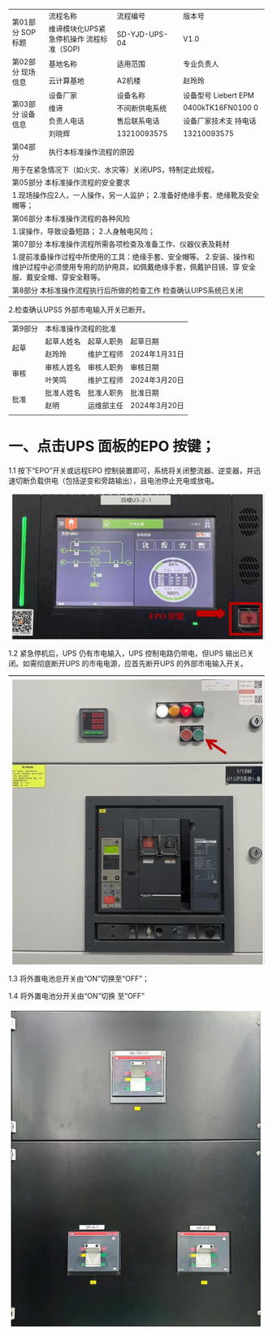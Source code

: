 <html><body><table><tr><td rowspan="2">第01部分 SOP标题</td><td>流程名称</td><td>流程编号</td><td>版本号</td></tr><tr><td>维谛模块化UPS紧急停机操作 流程标准（SOP)</td><td>SD-YJD-UPS-04</td><td>V1.0</td></tr><tr><td rowspan="2">第02部分 现场信息</td><td>基地名称</td><td>适用范围</td><td>专业负责人</td></tr><tr><td>云计算基地</td><td>A2机楼</td><td>赵玲玲</td></tr><tr><td rowspan="4">第03部分 设备信息</td><td>设备厂家</td><td>设备名称</td><td>设备型号 Liebert EPM</td></tr><tr><td>维谛</td><td>不间断供电系统</td><td>0400kTK16FN0100 0</td></tr><tr><td>负责人电话</td><td>售后联系电话</td><td>设备厂家技术支 持电话</td></tr><tr><td>刘晓辉</td><td>13210093575</td><td>13210093575</td></tr><tr><td>第04部分</td><td colspan="3">执行本标准操作流程的原因</td></tr><tr><td colspan="4">用于在紧急情况下（如火灾、水灾等）关闭UPS，特制定此规程。</td></tr><tr><td colspan="4">第05部分 本标准操作流程的安全要求</td></tr><tr><td colspan="4">1.现场操作应2人，一人操作，另一人监护； 2.准备好绝缘手套、绝缘靴及安全帽等；</td></tr><tr><td colspan="4">第06部分 本标准操作流程的各种风险</td></tr><tr><td colspan="4">1.误操作，导致设备短路； 2.人身触电风险；</td></tr><tr><td colspan="4">第07部分 本标准操作流程所需各项检查及准备工作、仪器仪表及耗材</td></tr><tr><td colspan="4">1.提前准备操作过程中所使用的工具：绝缘手套、安全帽等。 2.安装、操作和维护过程中必须使用专用的防护用具，如佩戴绝缘手套，佩戴护目镜、穿 安全服、戴安全帽、穿安全鞋等。</td></tr><tr><td colspan="4">第8部分 本标准操作流程执行后所做的检查工作 检查确认UIPS系统已关闭</td></tr></table></body></html>  

2.检查确认UPSS 外部市电输入开关已断开。  

<html><body><table><tr><td>第9部分</td><td colspan="3">本标准操作流程的批准</td></tr><tr><td rowspan="2">起草</td><td>起草人姓名</td><td>起草人职务</td><td>起草日期</td></tr><tr><td>赵玲玲</td><td>维护工程师</td><td>2024年1月31日</td></tr><tr><td rowspan="2">审核</td><td>审核人姓名</td><td>审核人职务</td><td>审核日期</td></tr><tr><td>叶笑鸣</td><td>维护工程师</td><td>2024年3月20日</td></tr><tr><td rowspan="2">批准</td><td>批准人姓名</td><td>批准人职务</td><td>批准日期</td></tr><tr><td>赵明</td><td>运维部主任</td><td>2024年3月20日</td></tr><tr><td></td><td></td><td></td><td></td></tr></table></body></html>  

# 一、点击UPS 面板的EPO 按键；  

1.1 按下“EPO”开关或远程EPO 控制装置即可，系统将关闭整流器、逆变器，并迅速切断负载供电（包括逆变和旁路输出），且电池停止充电或放电。  

![](images/aef06a2ea3e5f05b00a3df0aba774cc3ff8ffb7787576740ab0fc72416a30953.jpg)  

1.2 紧急停机后，UPS 仍有市电输入，UPS 控制电路仍带电，但UPS 输出已关闭。如需彻底断开UPS 的市电电源，应首先断开UPS 的外部市电输入开关。  

![](images/a8a1bd2da2104a195a8d048d88d63102ac5611a9703a9131a301e34cc3ef6e7f.jpg)  

1.3 将外置电池总开关由“ON”切换至“OFF”；  

1.4 将外置电池分开关由“ON”切换 至“OFF”  

![](images/3aac58facbd3658384e69480c0aa1a9a1a0fa6ea4426b9cfd608726165edf66c.jpg)  